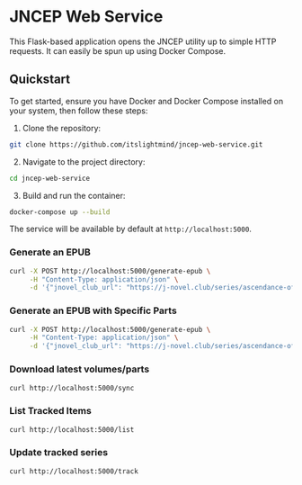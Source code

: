 # JNCEP Web Service

This Flask-based application opens the JNCEP utility up to simple HTTP requests. It can easily be spun up using Docker Compose.

## Quickstart

To get started, ensure you have Docker and Docker Compose installed on your system, then follow these steps:

1. Clone the repository:

```bash
git clone https://github.com/itslightmind/jncep-web-service.git
```

2. Navigate to the project directory:

```bash
cd jncep-web-service
```

3. Build and run the container:

```bash
docker-compose up --build
```

The service will be available by default at `http://localhost:5000`.

### Generate an EPUB

```bash
curl -X POST http://localhost:5000/generate-epub \
     -H "Content-Type: application/json" \
     -d '{"jnovel_club_url": "https://j-novel.club/series/ascendance-of-a-bookworm#volume-1"}'
```

### Generate an EPUB with Specific Parts

```bash
curl -X POST http://localhost:5000/generate-epub \
     -H "Content-Type: application/json" \
     -d '{"jnovel_club_url": "https://j-novel.club/series/ascendance-of-a-bookworm#volume-1", "parts": "1-3"}'
```

### Download latest volumes/parts

```bash
curl http://localhost:5000/sync
```

### List Tracked Items

```bash
curl http://localhost:5000/list
```

### Update tracked series

```bash
curl http://localhost:5000/track
```
